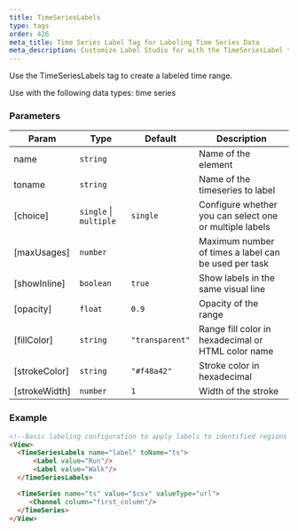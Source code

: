```yaml
---
title: TimeSeriesLabels
type: tags
order: 426
meta_title: Time Series Label Tag for Labeling Time Series Data
meta_description: Customize Label Studio for with the TimeSeriesLabel tag to label time series data for machine learning and data science projects.
---
```


Use the TimeSeriesLabels tag to create a labeled time range.

Use with the following data types: time series

### Parameters

| Param | Type | Default | Description |
| --- | --- | --- | --- |
| name | <code>string</code> |  | Name of the element |
| toname | <code>string</code> |  | Name of the timeseries to label |
| [choice] | <code>single</code> \| <code>multiple</code> | <code>single</code> | Configure whether you can select one or multiple labels |
| [maxUsages] | <code>number</code> |  | Maximum number of times a label can be used per task |
| [showInline] | <code>boolean</code> | <code>true</code> | Show labels in the same visual line |
| [opacity] | <code>float</code> | <code>0.9</code> | Opacity of the range |
| [fillColor] | <code>string</code> | <code>&quot;transparent&quot;</code> | Range fill color in hexadecimal or HTML color name |
| [strokeColor] | <code>string</code> | <code>&quot;#f48a42&quot;</code> | Stroke color in hexadecimal |
| [strokeWidth] | <code>number</code> | <code>1</code> | Width of the stroke |

### Example
```html
<!--Basic labeling configuration to apply labels to identified regions of a time series with one channel -->
<View>
  <TimeSeriesLabels name="label" toName="ts">
      <Label value="Run"/>
      <Label value="Walk"/>
  </TimeSeriesLabels>

  <TimeSeries name="ts" value="$csv" valueType="url">
     <Channel column="first_column"/>
  </TimeSeries>
</View>
```
